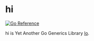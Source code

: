 # hi

[![Go Reference](https://pkg.go.dev/badge/github.com/shogo82148/hi.svg)](https://pkg.go.dev/github.com/shogo82148/hi)

hi is Yet Another Go Generics Library [lo](https://github.com/samber/lo).
